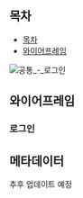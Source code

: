## 목차
- [목차](#목차)
- [와이어프레임](#와이어프레임)

![공통_-_로그인](/uploads/79006f06ba3a5fe8a64075dc45aa3c10/공통_-_로그인.png)
## 와이어프레임
### 로그인 


## 메타데이터
추후 업데이트 예정
